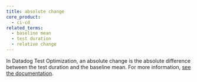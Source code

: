 ```yaml
---
title: absolute change
core_product:
  - ci-cd
related_terms:
  - baseline mean
  - test duration
  - relative change
---
```

In Datadog Test Optimization, an absolute change is the absolute difference between the test duration and the baseline mean. For more information, <a href="/continuous_integration/explorer/?tab=testruns">see the documentation</a>.